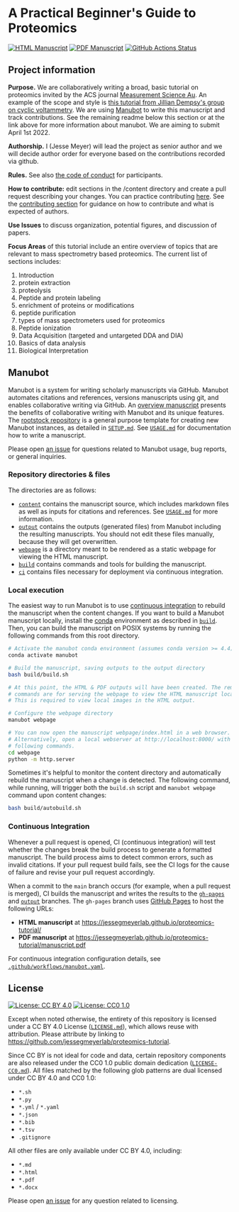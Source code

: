 # A Practical Beginner's Guide to Proteomics

<!-- usage note: edit the H1 title above to personalize the manuscript -->

[![HTML Manuscript](https://img.shields.io/badge/manuscript-HTML-blue.svg)](https://jessegmeyerlab.github.io/proteomics-tutorial/)
[![PDF Manuscript](https://img.shields.io/badge/manuscript-PDF-blue.svg)](https://jessegmeyerlab.github.io/proteomics-tutorial/manuscript.pdf)
[![GitHub Actions Status](https://github.com/jessegmeyerlab/proteomics-tutorial/workflows/Manubot/badge.svg)](https://github.com/jessegmeyerlab/proteomics-tutorial/actions)

## Project information

**Purpose.** We are collaboratively writing a broad, basic tutorial on proteomics invited by the ACS journal [Measurement Science Au](https://pubs.acs.org/journal/amachv). An example of the scope and style is [this tutorial from Jillian Dempsy's group on cyclic voltammetry](https://pubs.acs.org/doi/full/10.1021/acs.jchemed.7b00361). We are using [Manubot](https://github.com/manubot/manubot) to write this manuscript and track contributions. See the remaining readme below this section or at the link above for more information about manubot. We are aiming to submit April 1st 2022. 

**Authorship.** I (Jesse Meyer) will lead the project as senior author and we will decide author order for everyone based on the contributions recorded via github. 

**Rules.** 
See also [the code of conduct](https://github.com/jessegmeyerlab/proteomics-tutorial/blob/main/CODE_OF_CONDUCT.md) for participants. 

**How to contribute:** edit sections in the /content directory and create a pull request describing your changes. You can practice contributing [here](https://github.com/manubot/try-manubot). 
See the [contributing section](https://github.com/jessegmeyerlab/proteomics-tutorial/blob/main/contributing.md) for guidance on how to contribute and what is expected of authors. 

**Use Issues** to discuss organization, potential figures, and discussion of papers.

**Focus Areas** of this tutorial include an entire overview of topics that are relevant to mass spectrometry based proteomics. The current list of sections includes:

1. Introduction
2. protein extraction
3. proteolysis
4. Peptide and protein labeling
5. enrichment of proteins or modifications 
6. peptide purification
7. types of mass spectrometers used for proteomics
8. Peptide ionization
9. Data Acquisition (targeted and untargeted DDA and DIA)
10. Basics of data analysis
11. Biological Interpretation


## Manubot

<!-- usage note: do not edit this section -->

Manubot is a system for writing scholarly manuscripts via GitHub.
Manubot automates citations and references, versions manuscripts using git, and enables collaborative writing via GitHub.
An [overview manuscript](https://greenelab.github.io/meta-review/ "Open collaborative writing with Manubot") presents the benefits of collaborative writing with Manubot and its unique features.
The [rootstock repository](https://git.io/fhQH1) is a general purpose template for creating new Manubot instances, as detailed in [`SETUP.md`](SETUP.md).
See [`USAGE.md`](USAGE.md) for documentation how to write a manuscript.

Please open [an issue](https://git.io/fhQHM) for questions related to Manubot usage, bug reports, or general inquiries.

### Repository directories & files

The directories are as follows:

+ [`content`](content) contains the manuscript source, which includes markdown files as well as inputs for citations and references.
  See [`USAGE.md`](USAGE.md) for more information.
+ [`output`](output) contains the outputs (generated files) from Manubot including the resulting manuscripts.
  You should not edit these files manually, because they will get overwritten.
+ [`webpage`](webpage) is a directory meant to be rendered as a static webpage for viewing the HTML manuscript.
+ [`build`](build) contains commands and tools for building the manuscript.
+ [`ci`](ci) contains files necessary for deployment via continuous integration.

### Local execution

The easiest way to run Manubot is to use [continuous integration](#continuous-integration) to rebuild the manuscript when the content changes.
If you want to build a Manubot manuscript locally, install the [conda](https://conda.io) environment as described in [`build`](build).
Then, you can build the manuscript on POSIX systems by running the following commands from this root directory.

```sh
# Activate the manubot conda environment (assumes conda version >= 4.4)
conda activate manubot

# Build the manuscript, saving outputs to the output directory
bash build/build.sh

# At this point, the HTML & PDF outputs will have been created. The remaining
# commands are for serving the webpage to view the HTML manuscript locally.
# This is required to view local images in the HTML output.

# Configure the webpage directory
manubot webpage

# You can now open the manuscript webpage/index.html in a web browser.
# Alternatively, open a local webserver at http://localhost:8000/ with the
# following commands.
cd webpage
python -m http.server
```

Sometimes it's helpful to monitor the content directory and automatically rebuild the manuscript when a change is detected.
The following command, while running, will trigger both the `build.sh` script and `manubot webpage` command upon content changes:

```sh
bash build/autobuild.sh
```

### Continuous Integration

Whenever a pull request is opened, CI (continuous integration) will test whether the changes break the build process to generate a formatted manuscript.
The build process aims to detect common errors, such as invalid citations.
If your pull request build fails, see the CI logs for the cause of failure and revise your pull request accordingly.

When a commit to the `main` branch occurs (for example, when a pull request is merged), CI builds the manuscript and writes the results to the [`gh-pages`](https://github.com/jessegmeyerlab/proteomics-tutorial/tree/gh-pages) and [`output`](https://github.com/jessegmeyerlab/proteomics-tutorial/tree/output) branches.
The `gh-pages` branch uses [GitHub Pages](https://pages.github.com/) to host the following URLs:

+ **HTML manuscript** at https://jessegmeyerlab.github.io/proteomics-tutorial/
+ **PDF manuscript** at https://jessegmeyerlab.github.io/proteomics-tutorial/manuscript.pdf

For continuous integration configuration details, see [`.github/workflows/manubot.yaml`](.github/workflows/manubot.yaml).

## License

<!--
usage note: edit this section to change the license of your manuscript or source code changes to this repository.
We encourage users to openly license their manuscripts, which is the default as specified below.
-->

[![License: CC BY 4.0](https://img.shields.io/badge/License%20All-CC%20BY%204.0-lightgrey.svg)](http://creativecommons.org/licenses/by/4.0/)
[![License: CC0 1.0](https://img.shields.io/badge/License%20Parts-CC0%201.0-lightgrey.svg)](https://creativecommons.org/publicdomain/zero/1.0/)

Except when noted otherwise, the entirety of this repository is licensed under a CC BY 4.0 License ([`LICENSE.md`](LICENSE.md)), which allows reuse with attribution.
Please attribute by linking to https://github.com/jessegmeyerlab/proteomics-tutorial.

Since CC BY is not ideal for code and data, certain repository components are also released under the CC0 1.0 public domain dedication ([`LICENSE-CC0.md`](LICENSE-CC0.md)).
All files matched by the following glob patterns are dual licensed under CC BY 4.0 and CC0 1.0:

+ `*.sh`
+ `*.py`
+ `*.yml` / `*.yaml`
+ `*.json`
+ `*.bib`
+ `*.tsv`
+ `.gitignore`

All other files are only available under CC BY 4.0, including:

+ `*.md`
+ `*.html`
+ `*.pdf`
+ `*.docx`

Please open [an issue](https://github.com/jessegmeyerlab/proteomics-tutorial/issues) for any question related to licensing.
